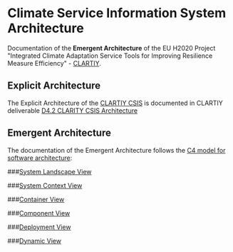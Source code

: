 # Climate Service Information System Architecture

Documentation of the **Emergent Architecture** of the EU H2020 Project "Integrated Climate Adaptation Service Tools for Improving Resilience Measure Efficiency" - [CLARTIY](http://www.clarity-h2020.eu/).

## Explicit Architecture

The Explicit Architecture of the [CLARTIY CSIS](//csis.myclimateservice.eu/) is documented in CLARTIY deliverable [D4.2 CLARITY CSIS Architecture](https://zenodo.org/communities/clarity/)


## Emergent Architecture

The documentation of the Emergent Architecture follows the [C4 model for software architecture](https://c4model.com/):

###[System Landscape View](//clarity-h2020.github.io/csis-architecture/docs/01-system-landscape-view)

###[System Context View](//clarity-h2020.github.io/csis-architecture/docs/02-system-context-view)

###[Container View](//clarity-h2020.github.io/csis-architecture/docs/03-container-view)

###[Component View](//clarity-h2020.github.io/csis-architecture/docs/04-component-view)

###[Deployment View](//clarity-h2020.github.io/csis-architecture/docs/05-deployment-view)

###[Dynamic View](//clarity-h2020.github.io/csis-architecture/docs/06-dynamic-view)